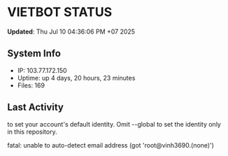 # VIETBOT STATUS
**Updated**: Thu Jul 10 04:36:06 PM +07 2025

## System Info
- IP: 103.77.172.150
- Uptime: up 4 days, 20 hours, 23 minutes
- Files: 169

## Last Activity

to set your account's default identity.
Omit --global to set the identity only in this repository.

fatal: unable to auto-detect email address (got 'root@vinh3690.(none)')
